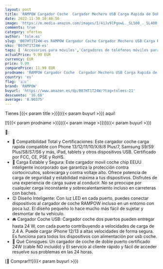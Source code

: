 ```yaml
---
layout: post
title: 'RAMPOW Cargador Coche  Cargador Mechero USB Carga Rapida de Doble Puerto con LED  24W Cargador Movil Coche para iPhone 13/12/11/10/X/8  Samsung S9/S8/S7  LG  HTC  Sony  Huawei  Xiaomi USB Coche-Negro'
date: 2022-11-30 10:40:56
image: 'https://m.media-amazon.com/images/I/41Jv9lPgowL._SL500_._SL400_.jpg'
comments: true
category: ofertas
author: 'tole.es'
slug: 'B07HT1T24W-es RAMPOW Cargador Coche Cargador Mechero USB Carga Rapida de...'
sku: 'B07HT1T24W-es'
tags: [ 'Accesorios para móviles','Cargadores de teléfonos móviles para coches','Cargadores para móviles','Comunicación móvil y accesorios','Electrónica','iphone','rampow','🇪🇸', ]
actualPrice: 9.99 EUR
currency: EUR
price: 9.99
comparePrice: 11.99 EUR
prodname: 'RAMPOW Cargador Coche  Cargador Mechero USB Carga Rapida de Doble Puerto con LED  24W Cargador Movil Coche para iPhone 13/12/11/10/X/8  Samsung S9/S8/S7  LG  HTC  Sony  Huawei  Xiaomi USB Coche-Negro'
country: 'es'
flag: '🇪🇸'
brand: 'RAMPOW'
buyurl: 'https://www.amazon.es/dp/B07HT1T24W/?tag=tolees-21'
descuento: '16.68'
average: '8.90375'
---
```


Tienes [{{< param title >}}]({{< param buyurl >}}) aqui!

[![{{< param prodname >}}]({{< param image >}})]({{< param buyurl >}})

🔎:

- 📱 Compatibilidad Total y Certificaciones: Este cargador coche carga rapida compatible con Phone 13/12/11/10/X/8/8 Plus/7, Samsung S9/S9 Plus/S8/S7/S6 y más, iPad, tablets y otros dispositivos USB. Certificado por FCC, CE, PSE y RoHS.
- 🔋 Carga Estable y Segura: Este cargador movil coche chip EEUU inteligente incorporado que garantiza la protección contra cortocircuitos, sobrecarga y contra voltaje alto. Ofrece potencia de carga de seguridad y estabilidad máxima a tus dispositivos. Disfrutes de una experiencia de carga suave al conducir. No se preocupe por cualquier carga inconstante y sobrecalentamiento incluso en carreteras con baches.
- 😉 Diseño Inteligente: Con luz LED en cada puerto, puedes conectar dispositivos al cargador de coche RAMPOW incluso en un entorno con poca luz. El diseño pequeño lo hace mucho más fácil de sujetar y desmontar de tu vehículo.
- 🚘 Cargador Coche USB: Cargador coche dos puertos pueden entregar hasta 24 W, con cada puerto contribuyendo a velocidades de carga de 2.4 A. Puede cargar iPhone 12/13 a altas velocidades de forma segura. Es funciona para todos los dispositivos con alimentación por usb coche.
- 🎁 Qué Consigues: Un cargador de coche de doble puerto certificado 24W (cable NO incluido) y El servicio al cliente rápido y fácil de acceder resuelve sus problemas en las 24 horas.

[🛒 Comprar!!!]({{< param buyurl >}})
